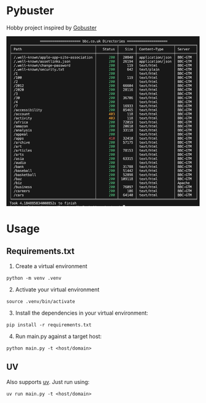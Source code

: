 # Pybuster

Hobby project inspired by [Gobuster](https://github.com/OJ/gobuster)

![alt text](https://github.com/Nyquist01/pybuster/blob/main/images/table.png)

# Usage


## Requirements.txt

1. Create a virtual environment

```
python -m venv .venv
```

2. Activate your virtual environment

```
source .venv/bin/activate
```

3. Install the dependencies in your virtual environment:

```
pip install -r requirements.txt
```

4. Run main.py against a target host:

```
python main.py -t <host/domain>
```

## UV

Also supports [uv](https://docs.astral.sh/uv/). Just run using:

```
uv run main.py -t <host/domain>
```
